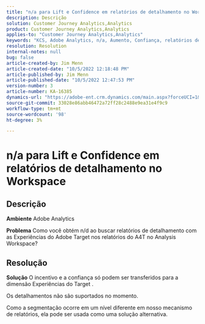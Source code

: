 ```yaml
---
title: "n/a para Lift e Confidence em relatórios de detalhamento no Workspace"
description: Descrição
solution: Customer Journey Analytics,Analytics
product: Customer Journey Analytics,Analytics
applies-to: "Customer Journey Analytics,Analytics"
keywords: "KCS, Adobe Analytics, n/a, Aumento, Confiança, relatórios de detalhamento, Workspace, Perguntas frequentes"
resolution: Resolution
internal-notes: null
bug: false
article-created-by: Jim Menn
article-created-date: "10/5/2022 12:18:48 PM"
article-published-by: Jim Menn
article-published-date: "10/5/2022 12:47:53 PM"
version-number: 3
article-number: KA-16385
dynamics-url: "https://adobe-ent.crm.dynamics.com/main.aspx?forceUCI=1&pagetype=entityrecord&etn=knowledgearticle&id=49ac8ed8-a744-ed11-bba1-000d3a3064b8"
source-git-commit: 33028e86abb46472a72ff28c2488e9ea31e4f9c9
workflow-type: tm+mt
source-wordcount: '98'
ht-degree: 3%

---
```


# n/a para Lift e Confidence em relatórios de detalhamento no Workspace

## Descrição


<b>Ambiente</b>
Adobe Analytics

<b>Problema</b>
Como você obtém n/d ao buscar relatórios de detalhamento com as Experiências do Adobe Target nos relatórios do A4T no Analysis Workspace?


## Resolução


<b>Solução</b>
O incentivo e a confiança só podem ser transferidos para a dimensão Experiências do Target .

Os detalhamentos não são suportados no momento.

Como a segmentação ocorre em um nível diferente em nosso mecanismo de relatórios, ela pode ser usada como uma solução alternativa.


